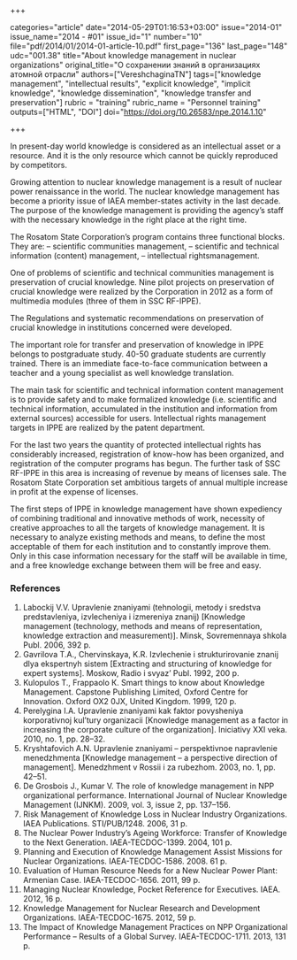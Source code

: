 +++

categories="article"
date="2014-05-29T01:16:53+03:00"
issue="2014-01"
issue_name="2014 - #01"
issue_id="1"
number="10"
file="pdf/2014/01/2014-01-article-10.pdf"
first_page="136"
last_page="148"
udc="001.38"
title="About knowledge management in nuclear organizations"
original_title="О сохранении знаний в организациях атомной отрасли"
authors=["VereshchaginaTN"]
tags=["knowledge management", "intellectual results", "explicit knowledge", "implicit knowledge", "knowledge dissemination", "knowledge transfer and preservation"]
rubric = "training"
rubric_name = "Personnel training"
outputs=["HTML", "DOI"]
doi="https://doi.org/10.26583/npe.2014.1.10"

+++

In present-day world knowledge is considered as an intellectual asset or a resource. And it is the only resource which cannot be quickly reproduced by competitors.

Growing attention to nuclear knowledge management is a result of nuclear power renaissance in the world. The nuclear knowledge management has become a priority issue of IAEA member-states activity in the last decade. The purpose of the knowledge management is providing the agency’s staff with the necessary knowledge in the right place at the right time.

The Rosatom State Corporation’s program contains three functional blocks. They are:
– scientific communities management,
– scientific and technical information (content) management,
– intellectual rightsmanagement.

One of problems of scientific and technical communities management is preservation of crucial knowledge. Nine pilot projects on preservation of crucial knowledge were realized by the Corporation in 2012 as a form of multimedia modules (three of them in SSC RF-IPPE).

The Regulations and systematic recommendations on preservation of crucial knowledge in institutions concerned were developed.

The important role for transfer and preservation of knowledge in IPPE belongs to postgraduate study. 40-50 graduate students are currently trained. There is an immediate face-to-face communication between a teacher and a young specialist as well knowledge translation.

The main task for scientific and technical information content management is to provide safety and to make formalized knowledge (i.e. scientific and technical information, accumulated in the institution and information from external sources) accessible for users. Intellectual rights management targets in IPPE are realized by the patent department.

For the last two years the quantity of protected intellectual rights has considerably increased, registration of know-how has been organized, and registration of the computer programs has begun. The further task of SSC RF-IPPE in this area is increasing of revenue by means of licenses sale. The Rosatom State Corporation set ambitious targets of annual multiple increase in profit at the expense of licenses.

The first steps of IPPE in knowledge management have shown expediency of combining traditional and innovative methods of work, necessity of creative approaches to all the targets of knowledge management. It is necessary to analyze existing methods and means, to define the most acceptable of them for each institution and to constantly improve them. Only in this case information necessary for the staff will be available in time, and a free knowledge exchange between them will be free and easy.

### References

1. Labockij V.V. Upravlenie znaniyami (tehnologii, metody i sredstva predstavleniya, izvlecheniya i izmereniya znanij) [Knowledge management (technology, methods and means of representation, knowledge extraction and measurement)]. Minsk, Sovremennaya shkola Publ. 2006, 392 p.
2. Gavrilova T.A., Chervinskaya, K.R. Izvlechenie i strukturirovanie znanij dlya ekspertnyh sistem [Extracting and structuring of knowledge for expert systems]. Moskow, Radio i svyaz’ Publ. 1992, 200 p.
3. Kulopulos Т., Frappaolo К. Smart things to know about Knowledge Management. Capstone Publishing Limited, Oxford Centre for Innovation. Oxford OX2 0JX, United Kingdom. 1999, 120 p.
4. Perelygina I.A. Upravlenie znaniyami kak faktor povysheniya korporativnoj kul’tury organizacii [Knowledge management as a factor in increasing the corporate culture of the organization]. Iniciativy XXI veka. 2010, no. 1, pp. 28–32.
5. Kryshtafovich A.N. Upravlenie znaniyami – perspektivnoe napravlenie menedzhmenta [Knowledge management – a perspective direction of management]. Menedzhment v Rossii i za rubezhom. 2003, no. 1, pp. 42–51.
6. De Grosbois J., Kumar V. The role of knowledge management in NPP organizational performance. International Journal of Nuclear Knowledge Management (IJNKM). 2009, vol. 3, issue 2, pp. 137–156.
7. Risk Management of Knowledge Loss in Nuclear Industry Organizations. IAEA Publications. STI/PUB/1248. 2006, 31 p.
8. The Nuclear Power Industry’s Ageing Workforce: Transfer of Knowledge to the Next Generation. IAEA-TECDOC-1399. 2004, 101 p.
9. Planning and Execution of Knowledge Management Assist Missions for Nuclear Organizations. IAEA-TECDOC-1586. 2008. 61 p.
10. Evaluation of Human Resource Needs for a New Nuclear Power Plant: Armenian Case. IAEA-TECDOC-1656. 2011, 99 p.
11. Managing Nuclear Knowledge, Pocket Reference for Executives. IAEA. 2012, 16 p.
12. Knowledge Management for Nuclear Research and Development Organizations. IAEA-TECDOC-1675. 2012, 59 p.
13. The Impact of Knowledge Management Practices on NPP Organizational Performance – Results of a Global Survey. IAEA-TECDOC-1711. 2013, 131 p.